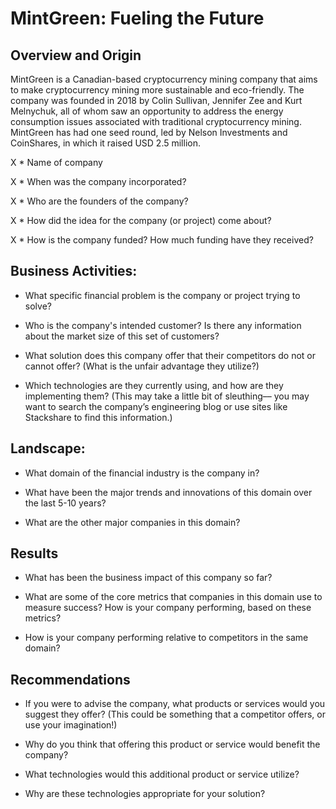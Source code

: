 # MintGreen: Fueling the Future

## Overview and Origin

MintGreen is a Canadian-based cryptocurrency mining company that aims to make cryptocurrency mining more sustainable and eco-friendly. The company was founded in 2018 by Colin Sullivan, Jennifer Zee and Kurt Melnychuk, all of whom saw an opportunity to address the energy consumption issues associated with traditional cryptocurrency mining. MintGreen has had one seed round, led by Nelson Investments and CoinShares, in which it raised USD 2.5 million.

X * Name of company

X * When was the company incorporated?

X * Who are the founders of the company?

X * How did the idea for the company (or project) come about?

X * How is the company funded? How much funding have they received?


## Business Activities:

* What specific financial problem is the company or project trying to solve?

* Who is the company's intended customer?  Is there any information about the market size of this set of customers?

* What solution does this company offer that their competitors do not or cannot offer? (What is the unfair advantage they utilize?)

* Which technologies are they currently using, and how are they implementing them? (This may take a little bit of sleuthing–– you may want to search the company’s engineering blog or use sites like Stackshare to find this information.)

## Landscape:

* What domain of the financial industry is the company in?

* What have been the major trends and innovations of this domain over the last 5-10 years?

* What are the other major companies in this domain?

## Results

* What has been the business impact of this company so far?

* What are some of the core metrics that companies in this domain use to measure success? How is your company performing, based on these metrics?

* How is your company performing relative to competitors in the same domain?

## Recommendations

* If you were to advise the company, what products or services would you suggest they offer? (This could be something that a competitor offers, or use your imagination!)

* Why do you think that offering this product or service would benefit the company?

* What technologies would this additional product or service utilize?

* Why are these technologies appropriate for your solution?
